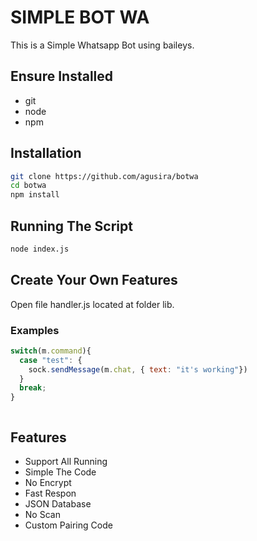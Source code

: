 # SIMPLE BOT WA

This is a Simple Whatsapp Bot using baileys.

## Ensure Installed
- git
- node
- npm

## Installation
```bash
git clone https://github.com/agusira/botwa
cd botwa
npm install
```
## Running The Script
```bash
node index.js
```

## Create Your Own Features
Open file handler.js located at folder lib.
### Examples
```javascript
switch(m.command){
  case "test": {
    sock.sendMessage(m.chat, { text: "it's working"})
  }
  break;
}
```
```
```

## Features

- Support All Running
- Simple The Code
- No Encrypt
- Fast Respon
- JSON Database
- No Scan
- Custom Pairing Code

